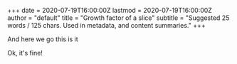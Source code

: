 +++
date = 2020-07-19T16:00:00Z
lastmod = 2020-07-19T16:00:00Z
author = "default"
title = "Growth factor of a slice"
subtitle = "Suggested 25 words / 125 chars. Used in metadata, and content summaries."
+++

And here we go
this is it

Ok, it's fine!

